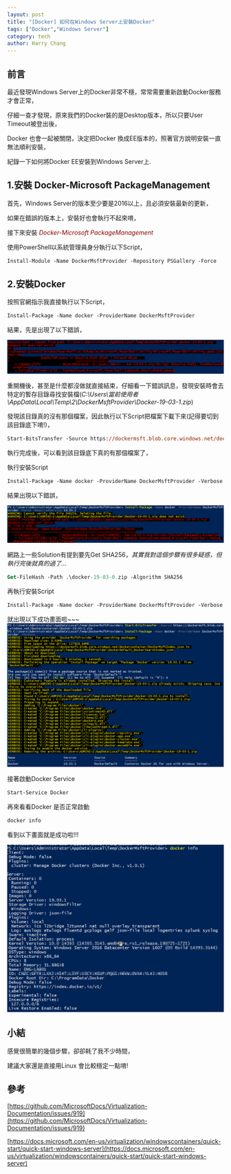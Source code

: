 ```yaml
---
layout: post
title: "[Docker] 如何在Windows Server上安裝Docker"
tags: ["Docker","Windows Server"]
category: tech
author: Harry Chang
---
```


## 前言

最近發現Windows Server上的Docker非常不穩，常常需要重新啟動Docker服務才會正常，

仔細一查才發現，原來我們的Docker裝的是Desktop版本，所以只要User Timeout被登出後，

Docker 也會一起被關閉，決定把Docker 換成EE版本的，照著官方說明安裝一直無法順利安裝，

紀錄一下如何將Docker EE安裝到Windows Server上.

<!--more-->

## 1.安裝 Docker-Microsoft PackageManagement

首先，Windows Server的版本至少要是2016以上，且必須安裝最新的更新，

如果在錯誤的版本上，安裝好也會執行不起來唷，

接下來安裝 <span style='color:darkred'>*Docker-Microsoft PackageManagement*</span>

使用PowerShell以系統管理員身分執行以下Script，

~~~ ps
Install-Module -Name DockerMsftProvider -Repository PSGallery -Force
~~~

## 2.安裝Docker

按照官網指示我直接執行以下Script，

~~~ ps
Install-Package -Name docker -ProviderName DockerMsftProvider
~~~

結果，先是出現了以下錯誤，

![docker-install-error-message-1](https://raw.githubusercontent.com/changyuhao625/changyuhao625.github.io/master/images/blog/2019/08/docker-install-error-message-1.png "docker-install-error-message-1")

重開機後，甚至是什麼都沒做就直接結束，仔細看一下錯誤訊息，發現安裝時會去特定的暫存目錄尋找安裝檔(<span>*C:\Users\當前使用者\AppData\Local\Temp\2\DockerMsftProvider\Docker-19-03-1.zip*</span>)

發現該目錄真的沒有那個檔案，因此執行以下Script把檔案下載下來(記得要切到該目錄底下唷!)，

~~~ ps
Start-BitsTransfer -Source https://dockermsft.blob.core.windows.net/dockercontainer/docker-19-03-1.zip -Destination docker-19-03-1.zip
~~~

執行完成後，可以看到該目錄底下真的有那個檔案了，

執行安裝Script

~~~ps
Install-Package -Name docker -ProviderName DockerMsftProvider -Verbose
~~~

結果出現以下錯誤，

![docker-install-error-message-2](https://raw.githubusercontent.com/changyuhao625/changyuhao625.github.io/master/images/blog/2019/08/docker-install-error-message-2.png "docker-install-error-message-2")

網路上一些Solution有提到要先Get SHA256，*其實我對這個步驟有很多疑惑，但執行完後就真的過了...*

~~~ps
Get-FileHash -Path .\docker-19-03-0.zip -Algorithm SHA256
~~~

再執行安裝Script

~~~ps
Install-Package -Name docker -ProviderName DockerMsftProvider -Verbose
~~~
就出現以下成功畫面啦~~~
![docker-install-success-message-1](https://raw.githubusercontent.com/changyuhao625/changyuhao625.github.io/master/images/blog/2019/08/docker-install-success-message-1.png "docker-install-success-message-1")

接著啟動Docker Service

~~~ ps
Start-Service Docker
~~~

再來看看Docker 是否正常啟動

~~~ps
docker info
~~~

看到以下畫面就是成功啦!!!

![docker-install-success-message-2](https://raw.githubusercontent.com/changyuhao625/changyuhao625.github.io/master/images/blog/2019/08/docker-install-success-message-2.png "docker-install-success-message-2")


## 小結

感覺很簡單的幾個步驟，卻卻耗了我不少時間，

建議大家還是直接用Linux 會比較穩定一點唷!

## 參考

[https://github.com/MicrosoftDocs/Virtualization-Documentation/issues/919](https://github.com/MicrosoftDocs/Virtualization-Documentation/issues/919)

[https://docs.microsoft.com/en-us/virtualization/windowscontainers/quick-start/quick-start-windows-server](https://docs.microsoft.com/en-us/virtualization/windowscontainers/quick-start/quick-start-windows-server)